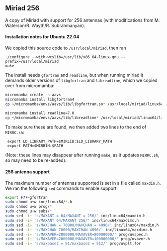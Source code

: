 ## Miriad 256

A copy of Miriad with support for 256 antennas (with modifications from M. Waterson/R. Wayth/R. Subrahmanyan).

#### Installation notes for Ubuntu 22.04

We copied this source code to `/usr/local/miriad`, then ran

```
./configure --with-wcslib=/usr/lib/x86_64-linux-gnu --prefix=/usr/local/miriad
make
```

The install needs `gfortran` and `readline`, but when running miriad it demands
older versions of `libgfortran` and `libreadline`, which we copied over from 
micromamba:

```bash
micromamba create -n aavs
micromamba install libgfortran4
cp ~/micromamba/envs/aavs/lib/libgfortran.so* /usr/local/miriad/linux64/lib/

micromamba install readline=7.0
cp ~/micromamba/envs/aavs/lib/libreadline* /usr/local/miriad/linux64/lib/
```

To make sure these are found, we then added two lines to the end of `MIRRC.sh`:

```
 export LD_LIBRARY_PATH=$MIRLIB:$LD_LIBRARY_PATH
 export PATH=$MIRBIN:$PATH
```

(Note: these lines may disappear after running `make`, as it updates `MIRRC.sh`, so may need to be re-added). 

#### 256 antenna support

The maximum number of antennas supported is set in a file called `maxdim.h`. We ran the following `sed` commands
to enable support:

```bash
export F77=gfortran
sudo chmod u+w inc/linux64/*.h
sudo chmod u+w prog/*
sudo chmod u+w subs/*
sudo sed -i~ 's/MAXANT = 64/MAXANT = 256/' inc/linux64/maxdim.h
sudo sed -i~ 's/MAXANT 64/MAXANT 256/' inc/linux64/maxdimc.h
sudo sed -i~ 's/MAXCHAN = 70000/MAXCHAN = 4096/' inc/linux64/maxdim.h
sudo sed -i~ 's/MAXCHAN 70000/MAXCHAN 4096/' inc/linux64/maxdimc.h
sudo sed -i~ 's/MAXAVER=2000000/MAXAVER=80000000/' prog/uvspec.h
sudo sed -i~ 's/MAXAVER=2000000/MAXAVER=100000000/' prog/uvaver.h
sudo sed -i~ 's/maxbase2 = 91/maxbase2 = 512/' prog/uvplt.for
```
